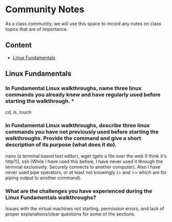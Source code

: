 # Community Notes

As a class community, we will use this space to record any notes on class topics that are of importance.

## Content

* [Linux Fundamentals](#linux-fundamentals)


## Linux Fundamentals

### In Fundamental Linux walkthroughs, name three linux commands you already knew and have regularly used before starting the walkthrough. *

cd, ls, touch

### In Fundamental Linux walkthroughs, describe three linux commands you have not previously used before starting the walkthroughs. Provide the command and give a short description of its purpose (what does it do).

nano (a terminal based text editor), wget (gets a file over the web (I think it's http?)), ssh (While I have used this before, I have never used it through the terminal exclusively. Securely connects to another computer). Also I have never used pipe operators, or at least not knowingly (> and >> which are for piping output to another command).

### What are the challenges you have experienced during the Linux Fundamentals walkthroughs?

Issues with the virtual machines not starting, permission errors, and lack of proper explanations/clear questions for some of the sections.
